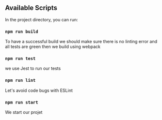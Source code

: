 ## Available Scripts

In the project directory, you can run:

### `npm run build`

To have a successful build we should make sure there is no linting error and all tests are green then we build using webpack

### `npm run test`

we use Jest to run our tests

### `npm run lint`

Let's avoid code bugs with ESLint

### `npm run start`

We start our projet
